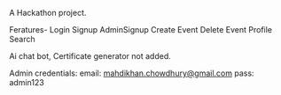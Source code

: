 A Hackathon project.

Feratures-
Login
Signup
AdminSignup
Create Event
Delete Event
Profile
Search

Ai chat bot, Certificate generator not added.

Admin credentials:
email: mahdikhan.chowdhury@gmail.com
pass: admin123

